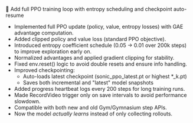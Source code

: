 🚀 Add full PPO training loop with entropy scheduling and checkpoint auto-resume

- Implemented full PPO update (policy, value, entropy losses) with GAE advantage computation.
- Added clipped policy and value loss (standard PPO objective).
- Introduced entropy coefficient schedule (0.05 → 0.01 over 200k steps) to improve exploration early on.
- Normalized advantages and applied gradient clipping for stability.
- Fixed env.reset() logic to avoid double resets and ensure info handling.
- Improved checkpointing:
  - Auto-loads latest checkpoint (sonic_ppo_latest.pt or highest *_k.pt)
  - Saves both incremental and "latest" model snapshots
- Added progress heartbeat logs every 200 steps for long training runs.
- Made RecordVideo trigger only on save intervals to avoid performance slowdown.
- Compatible with both new and old Gym/Gymnasium step APIs.
- Now the model *actually learns* instead of only collecting rollouts.

